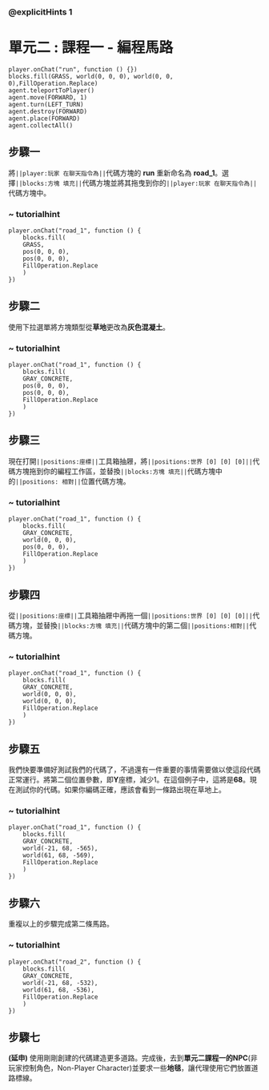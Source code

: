 ### @explicitHints 1

# 單元二 : 課程一 - 編程馬路

```blocks
player.onChat("run", function () {})
blocks.fill(GRASS, world(0, 0, 0), world(0, 0, 0),FillOperation.Replace)
agent.teleportToPlayer()
agent.move(FORWARD, 1)
agent.turn(LEFT_TURN)
agent.destroy(FORWARD)
agent.place(FORWARD)
agent.collectAll()
```

## 步驟一
將``||player:玩家 在聊天指令為||``代碼方塊的 **run** 重新命名為 **road_1**。選擇``||blocks:方塊 填充||``代碼方塊並將其拖曳到你的``||player:玩家 在聊天指令為||``代碼方塊中。

### ~ tutorialhint
``` blocks
player.onChat("road_1", function () {
    blocks.fill(
    GRASS,
    pos(0, 0, 0),
    pos(0, 0, 0),
    FillOperation.Replace
    )
})
```

## 步驟二
使用下拉選單將方塊類型從**草地**更改為**灰色混凝土**。

### ~ tutorialhint

``` blocks
player.onChat("road_1", function () {
    blocks.fill(
    GRAY_CONCRETE,
    pos(0, 0, 0),
    pos(0, 0, 0),
    FillOperation.Replace
    )
})
```

## 步驟三
現在打開``||positions:座標||``工具箱抽屜，將``||positions:世界 [0] [0] [0]||``代碼方塊拖到你的編程工作區，並替換``||blocks:方塊 填充||``代碼方塊中的``||positions: 相對||``位置代碼方塊。

### ~ tutorialhint
``` blocks
player.onChat("road_1", function () {
    blocks.fill(
    GRAY_CONCRETE,
    world(0, 0, 0),
    pos(0, 0, 0),
    FillOperation.Replace
    )
})
```

## 步驟四
從``||positions:座標||``工具箱抽屜中再拖一個``||positions:世界 [0] [0] [0]||``代碼方塊，並替換``||blocks:方塊 填充||``代碼方塊中的第二個``||positions:相對||``代碼方塊。

### ~ tutorialhint
``` blocks
player.onChat("road_1", function () {
    blocks.fill(
    GRAY_CONCRETE,
    world(0, 0, 0),
    world(0, 0, 0),
    FillOperation.Replace
    )
})
```

## 步驟五
我們快要準備好測試我們的代碼了，不過還有一件重要的事情需要做以使這段代碼正常運行。將第二個位置參數，即**Y**座標，減少1。在這個例子中，這將是**68**。現在測試你的代碼。如果你編碼正確，應該會看到一條路出現在草地上。

### ~ tutorialhint
``` blocks
player.onChat("road_1", function () {
    blocks.fill(
    GRAY_CONCRETE,
    world(-21, 68, -565),
    world(61, 68, -569),
    FillOperation.Replace
    )
})

```

## 步驟六
重複以上的步驟完成第二條馬路。

### ~ tutorialhint
``` blocks
player.onChat("road_2", function () {
    blocks.fill(
    GRAY_CONCRETE,
    world(-21, 68, -532),
    world(61, 68, -536),
    FillOperation.Replace
    )
})
```

## 步驟七
**(延申)** 使用剛剛創建的代碼建造更多道路。完成後，去到**單元二課程一的NPC**(非玩家控制角色，Non-Player Character)並要求一些**地毯**，讓代理使用它們放置道路標線。
